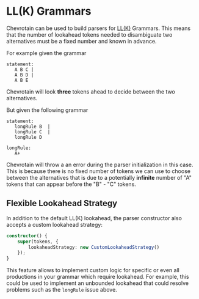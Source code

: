 # LL(K) Grammars

Chevrotain can be used to build parsers for [LL(K)](https://en.wikipedia.org/wiki/LL_grammar) Grammars.
This means that the number of lookahead tokens needed to disambiguate two alternatives must
be a fixed number and known in advance.

For example given the grammar

```antlr
statement:
   A B C |
   A B D |
   A B E
```

Chevrotain will look **three** tokens ahead to decide between the two alternatives.

But given the following grammar

```antlr
statement:
   longRule B  |
   longRule C  |
   longRule D

longRule:
   A+
```

Chevrotain will throw a an error during the parser initialization in this case.
This is because there is no fixed number of tokens we can use to choose between the alternatives
that is due to a potentially **infinite** number of "A" tokens that can appear before the "B" - "C" tokens.

## Flexible Lookahead Strategy

In addition to the default LL(K) lookahead, the parser constructor also accepts a custom lookahead strategy:

```ts
constructor() {
    super(tokens, {
        lookaheadStrategy: new CustomLookaheadStrategy()
    });
}
```

This feature allows to implement custom logic for specific or even all productions in your grammar
which require lookahead.
For example, this could be used to implement an unbounded lookahead that could resolve problems such
as the `longRule` issue above.
